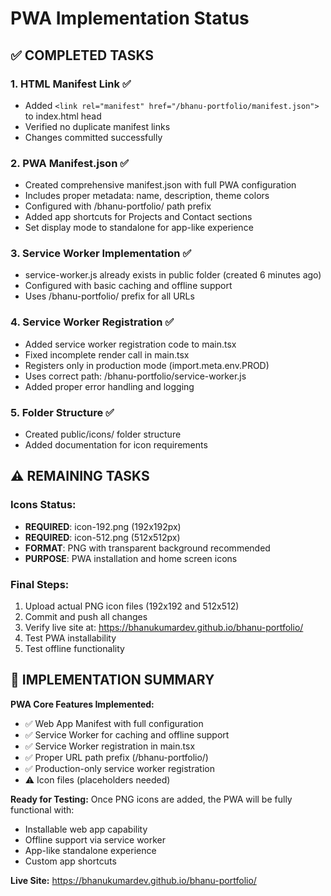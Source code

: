 # PWA Implementation Status

## ✅ COMPLETED TASKS

### 1. HTML Manifest Link ✅
- Added `<link rel="manifest" href="/bhanu-portfolio/manifest.json">` to index.html head
- Verified no duplicate manifest links
- Changes committed successfully

### 2. PWA Manifest.json ✅
- Created comprehensive manifest.json with full PWA configuration
- Includes proper metadata: name, description, theme colors
- Configured with /bhanu-portfolio/ path prefix
- Added app shortcuts for Projects and Contact sections
- Set display mode to standalone for app-like experience

### 3. Service Worker Implementation ✅
- service-worker.js already exists in public folder (created 6 minutes ago)
- Configured with basic caching and offline support
- Uses /bhanu-portfolio/ prefix for all URLs

### 4. Service Worker Registration ✅
- Added service worker registration code to main.tsx
- Fixed incomplete render call in main.tsx
- Registers only in production mode (import.meta.env.PROD)
- Uses correct path: /bhanu-portfolio/service-worker.js
- Added proper error handling and logging

### 5. Folder Structure ✅
- Created public/icons/ folder structure
- Added documentation for icon requirements

## ⚠️ REMAINING TASKS

### Icons Status:
- **REQUIRED**: icon-192.png (192x192px)
- **REQUIRED**: icon-512.png (512x512px)
- **FORMAT**: PNG with transparent background recommended
- **PURPOSE**: PWA installation and home screen icons

### Final Steps:
1. Upload actual PNG icon files (192x192 and 512x512)
2. Commit and push all changes
3. Verify live site at: https://bhanukumardev.github.io/bhanu-portfolio/
4. Test PWA installability
5. Test offline functionality

## 🚀 IMPLEMENTATION SUMMARY

**PWA Core Features Implemented:**
- ✅ Web App Manifest with full configuration
- ✅ Service Worker for caching and offline support
- ✅ Service Worker registration in main.tsx
- ✅ Proper URL path prefix (/bhanu-portfolio/)
- ✅ Production-only service worker registration
- ⚠️ Icon files (placeholders needed)

**Ready for Testing:** 
Once PNG icons are added, the PWA will be fully functional with:
- Installable web app capability
- Offline support via service worker
- App-like standalone experience
- Custom app shortcuts

**Live Site:** https://bhanukumardev.github.io/bhanu-portfolio/

